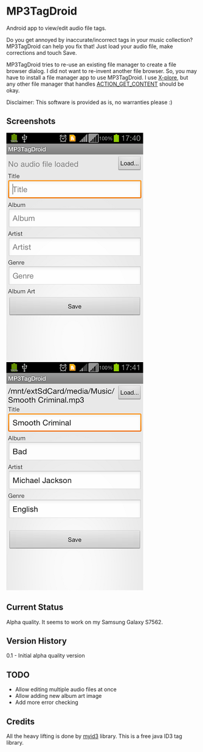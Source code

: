 MP3TagDroid
===========

Android app to view/edit audio file tags.

Do you get annoyed by inaccurate/incorrect tags in your music collection? MP3TagDroid can help you fix that! Just load your audio file, make corrections and touch Save.

MP3TagDroid tries to re-use an existing file manager to create a file browser dialog. I did not want to re-invent another file browser. So, you may have to install a file manager app to use MP3TagDroid. I use [X-plore](http://www.lonelycatgames.com/?app=xplore), but any other file manager that handles [ACTION_GET_CONTENT](http://developer.android.com/reference/android/content/Intent.html#ACTION_GET_CONTENT) should be okay.

Disclaimer: This software is provided as is, no warranties please :)

Screenshots
-----------
![Screenshot without audio file](https://github.com/gowthamgowtham/MP3TagDroid/blob/master/MP3TagDroid/screens/main_screen_no_audio_file.png?raw=true)   ![Screenshot with audio file](https://github.com/gowthamgowtham/MP3TagDroid/blob/master/MP3TagDroid/screens/main_screen_with_audio_file.png?raw=true)

Current Status
--------------

Alpha quality. It seems to work on my Samsung Galaxy S7562.

Version History
---------------

0.1 - Initial alpha quality version

TODO
----

 * Allow editing multiple audio files at once
 * Allow adding new album art image
 * Add more error checking

Credits
-------

All the heavy lifting is done by [myid3](http://www.fightingquaker.com/myid3) library. This is a free java ID3 tag library.



